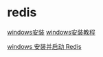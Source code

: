 # redis
[windows安装](https://redis.io/docs/getting-started/installation/install-redis-on-windows/)
[windows安装教程](https://www.cnblogs.com/chen-ao666/p/17190070.html)

[windows 安装并启动 Redis](https://blog.csdn.net/m0_59139771/article/details/129652009)